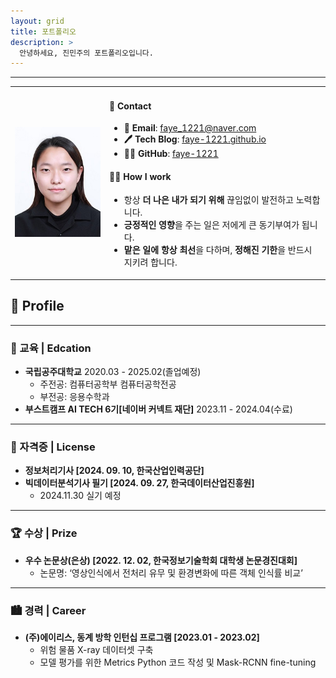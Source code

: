 ```yaml
---
layout: grid
title: 포트폴리오
description: > 
  안녕하세요, 진민주의 포트폴리오입니다.
---
```


---
<table>
  <tr>
    <td><img src="./assets/img/portfolio/프로필.jpg" alt="프로필" width="200"></td>
    <td>
      <h4>👋 Contact</h4>
      <ul>
        <li><b>💌 Email</b>: <a href="mailto:faye_1221@naver.com">faye_1221@naver.com</a><br></li>
        <li><b>🖊️ Tech Blog</b>: <a href="https://faye-1221.github.io/">faye-1221.github.io</a></li>
        <li><b>🧑‍💻 GitHub</b>: <a href="https://github.com/faye-1221">faye-1221</a></li>
      </ul>
      <h4>🙋🏻 How I work</h4>
      <ul>
        <li>항상 <b>더 나은 내가 되기 위해</b> 끊임없이 발전하고 노력합니다.</li>
        <li><b>긍정적인 영향</b>을 주는 일은 저에게 큰 동기부여가 됩니다.</li>
        <li><b>맡은 일에 항상 최선</b>을 다하며, <b>정해진 기한</b>을 반드시 지키려 합니다.</li>
      </ul>
    </td>
  </tr>
</table>

## 🔎 Profile
---
### 📖  교육 | Edcation
- **국립공주대학교** 2020.03 - 2025.02(졸업예정)
    - 주전공: 컴퓨터공학부 컴퓨터공학전공
    - 부전공: 응용수학과
- **부스트캠프 AI TECH 6기[네이버 커넥트 재단]** 2023.11 - 2024.04(수료)

---
### 📜 자격증 | License
- **정보처리기사 [2024. 09. 10, 한국산업인력공단]**
- **빅데이터분석기사 필기 [2024. 09. 27, 한국데이터산업진흥원]**
    - 2024.11.30 실기 예정

---
### 🏆 수상 | Prize
- **우수 논문상(은상) [2022. 12. 02, 한국정보기술학회 대학생 논문경진대회]**
    - 논문명: ‘영상인식에서 전처리 유무 및 환경변화에 따른 객체 인식률 비교’

---
### 🏙️ 경력 | Career
- **(주)에이리스, 동계 방학 인턴십 프로그램 [2023.01 - 2023.02]**
    - 위험 물품 X-ray 데이터셋 구축
    - 모델 평가를 위한 Metrics Python 코드 작성 및 Mask-RCNN fine-tuning